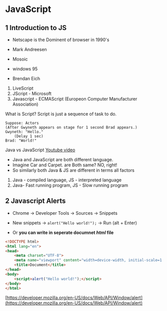 # JavaScript

## 1 Introduction to JS

- Netscape is the Dominent of browser in 1990's
- Mark Andreesen
- Mosoic
- windows 95

- Brendan Eich

1. LiveScript
2. JScript - Microsoft 
3. Javascript - ECMAScript (Europeon Computer Manufacturer Association)

What is Script?
Script is just a sequence of task to do.

```
Suppose: Actors
(After Gwyneth appears on stage for 1 second Brad appears.)
Gwyneth: "Hello."
    (Delay 1 sec)
Brad: "World!"
```

Java vs JavaScript [Youtube video](https://www.youtube.com/watch?v=_C5AHaS1mOA)
- Java and JavaScript are both different language.
- Imagine Car and Carpet. are Both same? NO, right! 
- So similarly both Java & JS are different in terms all factors

1. Java - compiled language, JS - interpreted language
2. Java- Fast running program, JS - Slow running program

## 2 Javascript Alerts

- Chrome -> Developer Tools -> Sources -> Snippets

- New snippets -> `alert("Hello world!");` -> Run (alt + Enter) 

- Or **you can write in seperate documnet *html* file**

```html
<!DOCTYPE html>
<html lang="en">
<head>
    <meta charset="UTF-8">
    <meta name="viewport" content="width=device-width, initial-scale=1.0">
    <title>Document</title>
</head>
<body>
    <script>alert("Hello world!");</script>
</body>
</html>
```
[https://developer.mozilla.org/en-US/docs/Web/API/Window/alert](https://developer.mozilla.org/en-US/docs/Web/API/Window/alert)



